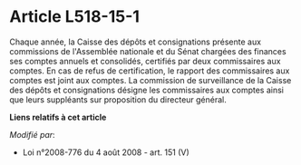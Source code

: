 # Article L518-15-1

Chaque année, la Caisse des dépôts et consignations présente aux commissions de l'Assemblée nationale et du Sénat chargées
des finances ses comptes annuels et consolidés, certifiés par deux commissaires aux comptes.  En cas de refus de
certification, le rapport des commissaires aux comptes est joint aux comptes. La commission de surveillance de la Caisse des
dépôts et consignations désigne les commissaires aux comptes ainsi que leurs suppléants sur proposition du directeur général.

**Liens relatifs à cet article**

_Modifié par_:

  - Loi n°2008-776 du 4 août 2008 - art. 151 (V)
